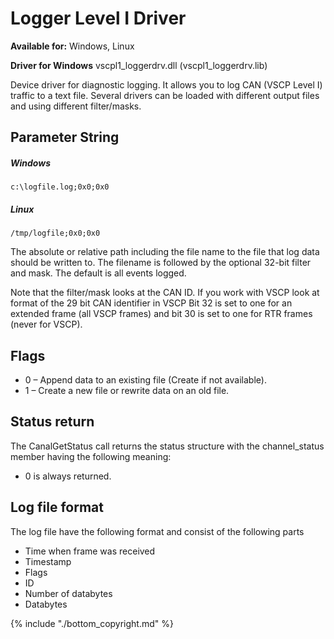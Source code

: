 # Logger Level I Driver

**Available for:** Windows, Linux

**Driver for Windows** vscpl1_loggerdrv.dll (vscpl1_loggerdrv.lib)

Device driver for diagnostic logging. It allows you to log CAN (VSCP Level I) traffic to a text file. Several drivers can be loaded with different output files and using different filter/masks. 

## Parameter String

##### Windows

    c:\logfile.log;0x0;0x0

##### Linux

    /tmp/logfile;0x0;0x0

The absolute or relative path including the file name to the file that log data should be written to. The filename is followed by the optional 32-bit filter and mask. The default is all events logged.

Note that the filter/mask looks at the CAN ID. If you work with VSCP look at format of the 29 bit CAN identifier in VSCP Bit 32 is set to one for an extended frame (all VSCP frames) and bit 30 is set to one for RTR frames (never for VSCP). 

## Flags

   * 0 – Append data to an existing file (Create if not available). 
   * 1 – Create a new file or rewrite data on an old file.

## Status return

The CanalGetStatus call returns the status structure with the channel_status member having the following meaning: 


*  0 is always returned. 

## Log file format

The log file have the following format and consist of the following parts

   * Time when frame was received 
   * Timestamp 
   * Flags 
   * ID 
   * Number of databytes 
   * Databytes 


{% include "./bottom_copyright.md" %}
